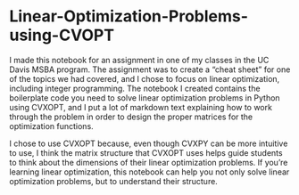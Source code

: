 # Linear-Optimization-Problems-using-CVOPT

I made this notebook for an assignment in one of my classes in the UC Davis MSBA program. The assignment was to create a “cheat sheet” for one of the topics we had covered, and I chose to focus on linear optimization, including integer programming. The notebook I created contains the boilerplate code you need to solve linear optimization problems in Python using CVXOPT, and I put a lot of markdown text explaining how to work through the problem in order to design the proper matrices for the optimization functions.

I chose to use CVXOPT because, even though CVXPY can be more intuitive to use, I think the matrix structure that CVXOPT uses helps guide students to think about the dimensions of their linear optimization problems. If you’re learning linear optimization, this notebook can help you not only solve linear optimization problems, but to understand their structure.
